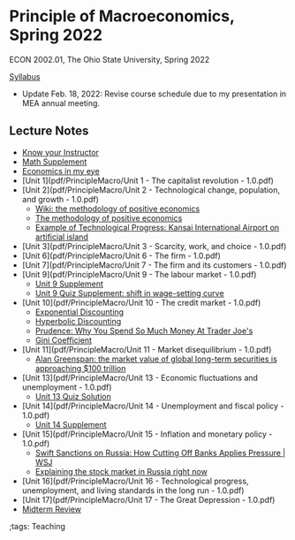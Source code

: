 # Principle of Macroeconomics, Spring 2022

ECON 2002.01, The Ohio State University, Spring 2022

[Syllabus](pdf/PrincipleMacroSpring2022/build/syllabus.pdf)

- Update Feb. 18, 2022: Revise course schedule due to my presentation in MEA annual meeting.

<!-- ## Lecture Videos -->

<!-- - [Unit 1](https://youtu.be/j2xNxtsa2Uk) -->
<!-- - [Unit 2](https://youtu.be/bmlgp_Pqecw) -->
<!-- - [Unit 3](https://youtu.be/CBSHbUHcvY4) -->
<!-- - [Unit 6 Part 1](https://youtu.be/WnCUIAaRwrQ) -->
<!-- - [Unit 6 Part 2](https://youtu.be/41vHVk0yL-4) -->
<!-- - [Unit 7](https://youtu.be/UgF-HO1If3w) -->
<!-- - [Unit 9](https://youtu.be/tdM3XLQt76A) -->
<!-- - [Unit 10 Part 1](https://youtu.be/DCH9CUuS93o) -->
<!-- - [Unit 10 Part 2](https://youtu.be/L_IcpcX372g) -->
<!-- - [Unit 11](https://youtu.be/VkZXrPe6wG0) -->
<!-- - [Unit 13](https://youtu.be/rbfoUkP_VCQ) -->
<!-- - [Unit 14](https://youtu.be/1eEsTPxa5WQ) -->
<!-- - [Unit 15](https://youtu.be/0HDBVajKozg) -->
<!-- - [Unit 15 Patch](https://youtu.be/3jX5ZP5AGGI) -->
<!-- - [Unit 16](https://youtu.be/auswkrj7OOM) -->
<!-- - [Unit 17](https://youtu.be/tfpdEXwhnyY) -->

<!-- ## Lecture Recording -->
<!-- - [Math Supplement Part 1](https://youtu.be/4IEQ52Xl6Ig) (No audio) -->
<!-- - [Math Supplement Part 2](https://youtu.be/CsipriW8zSc) -->
<!-- - [Unit 1](https://youtu.be/WcO5rbA_U1s) -->
<!-- - [Unit 2](https://youtu.be/B8GY0Sl4j_M) -->
<!-- - [Quiz review and Unit 6 Part 1](https://youtu.be/BXI1GbEnpo4) -->
<!-- - [Unit 6 Part 2](https://youtu.be/2DRAG1mN52I) -->
<!-- - [Unit 7](https://youtu.be/JDFPuoK0mR0) -->
<!-- - [Quiz review and Unit 9 Part 1](https://youtu.be/gyQ-JrzCg00) -->
<!-- - [Unit 9 Part 2](https://youtu.be/gZrecQwyhuc) -->
<!-- - [Unit 10 Part 1](https://youtu.be/GsNub6cKt90) -->
<!-- - [Quiz review and Unit 3 Part 1](https://youtu.be/40U9lKCBzGE) -->
<!-- - [Quiz review and Unit 3 Part 2](https://youtu.be/_v0fmlssKJc) -->
<!-- - [Unit 10 Part 2](https://youtu.be/OdSrcRpextI) -->
<!-- - [Quiz review and Unit 10 Part 3](https://youtu.be/nVMfm60p8As) -->
<!-- - [Unit 10 Part 4 and Unit 13 Part 1](https://youtu.be/JU4L3JxUg3w) -->
<!-- - [Unit 13 Part 2](https://youtu.be/qTP4Iov0N7s) -->
<!-- - [Quiz review and Unit 14 Part 1](https://youtu.be/a92slHH9jxY) -->
<!-- - [Unit 14 Part 2](https://youtu.be/ZCGKeH1eqBo) -->
<!-- - [Unit 14 Part 3](https://youtu.be/YPs2WiDCdZc) -->
<!-- - [Unit 15 Part 1](https://youtu.be/k6n3FEKy2q8) -->
<!-- - [Unit 15 Part 2](https://youtu.be/xoqSSaLWt2k) -->
<!-- - [Unit 15 Part 3](https://youtu.be/CMa_NlcOuRs) -->
<!-- - [Quiz review and Unit 16 Part 2](https://youtu.be/jVM1LXJkjP4) -->
<!-- - [Unit 16 Part 3](https://youtu.be/kD36fI4tUwo) -->
<!-- - [Unit 16 Part 4](https://youtu.be/ZVlrsp3V7EI) -->
<!-- - [Quiz review and Unit 11 Part 1](https://youtu.be/ewLoNMcfmEg) -->
<!-- - [Unit 11 Part 2](https://youtu.be/nt4vrotLyTg) -->
<!-- - [Unit 11 Part 3](https://youtu.be/tKyDQmF5SE8) -->
<!-- - [Final Exam Review Part 1](https://youtu.be/tD_njPZHALQ) -->
<!-- - [Final Exam Review Part 2](https://youtu.be/S6PGzhcJkkg) -->
<!-- - [Final Exam Review Part 3](https://youtu.be/HkVrMEWlW8c) -->
<!-- - [Final Exam Review Part 4](https://youtu.be/04bTN_tlOMU) -->

## Lecture Notes

- [Know your Instructor](pdf/PrincipleMacro/build/selfintroduction.pdf)
- [Math Supplement](pdf/PrincipleMacro/build/math.pdf)
- [Economics in my eye](pdf/PrincipleMacro/build/economics.pdf)
- [Unit 1](pdf/PrincipleMacro/Unit 1 - The capitalist revolution - 1.0.pdf)
- [Unit 2](pdf/PrincipleMacro/Unit 2 - Technological change, population, and growth - 1.0.pdf)
    - [Wiki: the methodology of positive economics](https://en.wikipedia.org/wiki/Essays_in_Positive_Economics#The_Methodology_of_Positive_Economics)
    - [The methodology of positive economics](https://books.google.com/books?hl=en&lr=&id=NqNGaJBahWoC&oi=fnd&pg=PA180&dq=The+Methodology+of+Positive+Economics&ots=gLKnEx_kWX&sig=nWfE1bFegyceirvT_tWEEJzJtoU#v=onepage&q=The%20Methodology%20of%20Positive%20Economics&f=false)
    - [Example of Technological Progress: Kansai International Airport on artificial island](https://earth.esa.int/web/earth-watching/historical-views/content/-/article/kansai-and-kobe-international-airport-osaka-bay-japan-/)
- [Unit 3](pdf/PrincipleMacro/Unit 3 - Scarcity, work, and choice - 1.0.pdf)
- [Unit 6](pdf/PrincipleMacro/Unit 6 - The firm - 1.0.pdf)
- [Unit 7](pdf/PrincipleMacro/Unit 7 - The firm and its customers - 1.0.pdf)
- [Unit 9](pdf/PrincipleMacro/Unit 9 - The labour market - 1.0.pdf)
    - [Unit 9 Supplement](pdf/PrincipleMacro/build/Unit9Supplement.pdf)
    - [Unit 9 Quiz Supplement: shift in wage-setting curve](pdf/PrincipleMacro/build/Unit9QuizSupplement.pdf)
- [Unit 10](pdf/PrincipleMacro/Unit 10 - The credit market - 1.0.pdf)
    - [Exponential Discounting](https://en.wikipedia.org/wiki/Exponential_discounting)
    - [Hyperbolic Discounting](https://en.wikipedia.org/wiki/Hyperbolic_discounting)
    - [Prudence: Why You Spend So Much Money At Trader Joe's](https://youtu.be/Q_QPClXo5MU)
    - [Gini Coefficient](https://en.wikipedia.org/wiki/Gini_coefficient#Definition)
- [Unit 11](pdf/PrincipleMacro/Unit 11 - Market disequilibrium - 1.0.pdf)
    - [Alan Greenspan: the market value of global long-term securities is approaching \$100 trillion](https://en.wikipedia.org/wiki/Alan_Greenspan#Housing_bubble)
- [Unit 13](pdf/PrincipleMacro/Unit 13 - Economic fluctuations and unemployment - 1.0.pdf)
    - [Unit 13 Quiz Solution](pdf/PrincipleMacro/build/Unit13QuizSolution.pdf)
- [Unit 14](pdf/PrincipleMacro/Unit 14 - Unemployment and fiscal policy - 1.0.pdf)
    - [Unit 14 Supplement](pdf/PrincipleMacro/build/Unit14Supplement.pdf)
- [Unit 15](pdf/PrincipleMacro/Unit 15 - Inflation and monetary policy - 1.0.pdf)
    - [Swift Sanctions on Russia: How Cutting Off Banks Applies Pressure | WSJ](https://www.youtube.com/watch?v=iG1U-Qb38z0)
    - [Explaining the stock market in Russia right now](https://www.reddit.com/r/Unexpected/comments/t5vu5s/explaining_the_stock_market_in_russia_right_now/?utm_medium=android_app&utm_source=share)
- [Unit 16](pdf/PrincipleMacro/Unit 16 - Technological progress, unemployment, and living standards in the long run - 1.0.pdf)
- [Unit 17](pdf/PrincipleMacro/Unit 17 - The Great Depression - 1.0.pdf)
- [Midterm Review](pdf/PrincipleMacro/build/midterm_review.pdf)
<!-- - [Why is Ukraine the West's Fault? Featuring John Mearsheimer](https://youtu.be/JrMiSQAGOS4?t=2618) -->

;tags: Teaching

